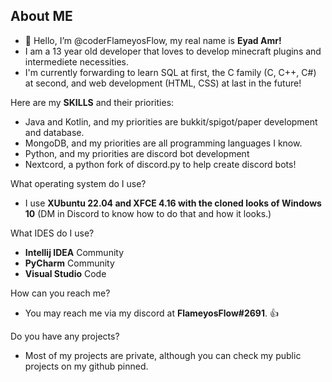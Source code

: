 ## About ME
- 👋 Hello, I’m @coderFlameyosFlow, my real name is **Eyad Amr!**
- I am a 13 year old developer that loves to develop minecraft plugins and intermediete necessities.
- I'm currently forwarding to learn SQL at first, the C family (C, C++, C#) at second, and web development (HTML, CSS) at last in the future!

Here are my **SKILLS** and their priorities:
- Java and Kotlin, and my priorities are bukkit/spigot/paper development and database.
- MongoDB, and my priorities are all programming languages I know.
- Python, and my priorities are discord bot development
- Nextcord, a python fork of discord.py to help create discord bots!

What operating system do I use? 
- I use **XUbuntu 22.04 and XFCE 4.16 with the cloned looks of Windows 10** (DM in Discord to know how to do that and how it looks.)

What IDES do I use?
- **Intellij IDEA** Community
- **PyCharm** Community
- **Visual Studio** Code

How can you reach me?
- You may reach me via my discord at **FlameyosFlow#2691**. 👍

Do you have any projects?
- Most of my projects are private, although you can check my public projects on my github pinned.
